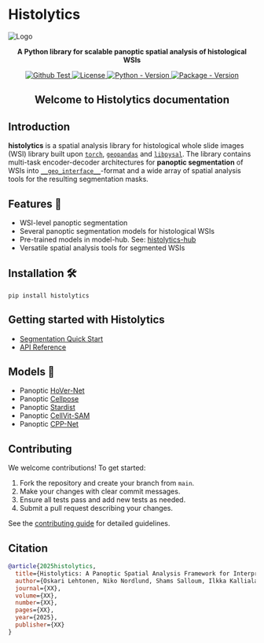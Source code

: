 # Histolytics

![Logo](img/histolytics_logo.png)

<div align="center">

<b>A Python library for scalable panoptic spatial analysis of histological WSIs</b>

</div>

<div align="center">

<a href="https://github.com/HautaniemiLab/histolytics/actions/workflows/tests.yml">
    <img src="https://img.shields.io/github/actions/workflow/status/HautaniemiLab/histolytics/tests.yml?label=tests" alt="Github Test">
</a>
<a href="https://github.com/HautaniemiLab/histolytics/blob/main/LICENSE">
    <img src="https://img.shields.io/github/license/HautaniemiLab/histolytics" alt="License">
</a>
<a href="https://pypi.org/project/histolytics/">
    <img src="https://img.shields.io/pypi/pyversions/histolytics" alt="Python - Version">
</a>
<a href="https://pypi.org/project/histolytics/">
    <img src="https://img.shields.io/pypi/v/histolytics" alt="Package - Version">
</a>

</div>

<div align="center">
<h2><b>Welcome to Histolytics documentation</b></h2>
</div>

## Introduction

**histolytics** is a spatial analysis library for histological whole slide images (WSI) library built upon [`torch`](https://pytorch.org/), [`geopandas`](https://geopandas.org/en/stable/index.html) and [`libpysal`](https://pysal.org/libpysal/). The library contains multi-task encoder-decoder architectures for **panoptic segmentation** of WSIs into [`__geo_interface__`](https://gist.github.com/sgillies/2217756)-format and a wide array of spatial analysis tools for the resulting segmentation masks.

## Features 🌟
- WSI-level panoptic segmentation
- Several panoptic segmentation models for histological WSIs
- Pre-trained models in model-hub. See: [histolytics-hub](https://huggingface.co/histolytics-hub)
- Versatile spatial analysis tools for segmented WSIs

## Installation 🛠️

```shell
pip install histolytics
```

## Getting started with Histolytics

- [Segmentation Quick Start](https://hautaniemilab.github.io/histolytics/user_guide/seg/getting_started_seg/)
- [API Reference](https://hautaniemilab.github.io/histolytics/api/)


## Models 🤖

- Panoptic [HoVer-Net](https://www.sciencedirect.com/science/article/abs/pii/S1361841519301045)
- Panoptic [Cellpose](https://www.nature.com/articles/s41592-020-01018-x)
- Panoptic [Stardist](https://arxiv.org/abs/1806.03535)
- Panoptic [CellVit-SAM](https://arxiv.org/abs/2306.15350)
- Panoptic [CPP-Net](https://arxiv.org/abs/2102.06867)

## Contributing

We welcome contributions! To get started:

1. Fork the repository and create your branch from `main`.
2. Make your changes with clear commit messages.
3. Ensure all tests pass and add new tests as needed.
4. Submit a pull request describing your changes.

See the [contributing guide](https://github.com/HautaniemiLab/histolytics/blob/main/CONTRIBUTING.md) for detailed guidelines.

## Citation

```bibtex
@article{2025histolytics,
  title={Histolytics: A Panoptic Spatial Analysis Framework for Interpretable Histopathology},
  author={Oskari Lehtonen, Niko Nordlund, Shams Salloum, Ilkka Kalliala, Anni Virtanen, Sampsa Hautaniemi},
  journal={XX},
  volume={XX},
  number={XX},
  pages={XX},
  year={2025},
  publisher={XX}
}
```
